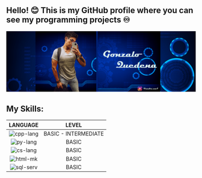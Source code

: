 ##  Hello! 😊 This is my GitHub profile where you can see my programming projects ♾️ 
![gonzalo-quedena-banner](https://raw.githubusercontent.com/GonzaQued/GonzaQued/main/src/banner-github-quedena.png)

## My Skills:

| LANGUAGE   |  LEVEL  |
|:----------:|:-------:|
|<img src="https://shorturl.at/mzEKW" alt="cpp-lang" width="100"/> |BASIC - INTERMEDIATE |
|<img src="https://shorturl.at/CIVX6" alt="py-lang" width="80"/>   |BASIC|
|<img src="https://shorturl.at/irsEX" alt="cs-lang" width="150"/>  |BASIC|
|<img src="https://shorturl.at/mIJMQ" alt="html-mk" width="105"/>  |BASIC|
|<img src="https://shorturl.at/uVXYZ" alt="sql-serv" width="105"/> |BASIC|